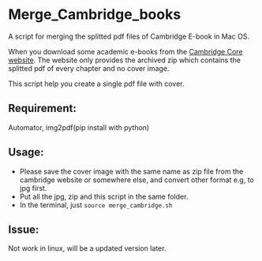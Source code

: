 # Merge_Cambridge_books
A script for merging the splitted pdf files of Cambridge E-book in Mac OS.

When you download some academic e-books from the [Cambridge Core website](https://www.cambridge.org/core/). The website only provides the archived zip which contains the splitted pdf of every chapter and no cover image.

This script help you create a single pdf file with cover.

## Requirement: 
Automator, img2pdf(pip install with python)

## Usage:
* Please save the cover image with the same name as zip file from the cambridge website or somewhere else, and convert other format e.g, to jpg first.
* Put all the jpg, zip and this script in the same folder.
* In the terminal, just `source merge_cambridge.sh`

## Issue:
Not work in linux, will be a updated version later.

